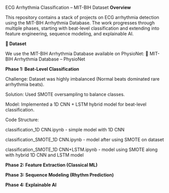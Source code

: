 ECG Arrhythmia Classification – MIT-BIH Dataset
**Overview**

This repository contains a stack of projects on ECG arrhythmia detection using the MIT-BIH Arrhythmia Database. The work progresses through multiple phases, starting with beat-level classification and extending into feature engineering, sequence modeling, and explainable AI.


**📂 Dataset**

We use the MIT-BIH Arrhythmia Database available on PhysioNet:
🔗 MIT-BIH Arrhythmia Database – PhysioNet


**Phase 1: Beat-Level Classification**

Challenge: Dataset was highly imbalanced (Normal beats dominated rare arrhythmia beats).

Solution: Used SMOTE oversampling to balance classes.

Model: Implemented a 1D CNN + LSTM hybrid model for beat-level classification.

Code Structure:

classification_1D CNN.ipynb - simple model with 1D CNN

classification_SMOTE_1D CNN.ipynb - model after using SMOTE on dataset

classification_SMOTE_1D CNN+LSTM.ipynb - model using SMOTE along with hybrid 1D CNN and LSTM model


**Phase 2: Feature Extraction (Classical ML)**


**Phase 3: Sequence Modeling (Rhythm Prediction)**


**Phase 4: Explainable AI**

